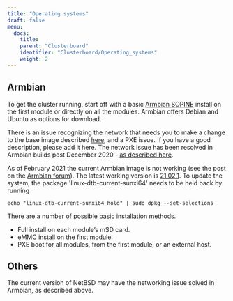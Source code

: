 ```yaml
---
title: "Operating systems"
draft: false
menu:
  docs:
    title:
    parent: "Clusterboard"
    identifier: "Clusterboard/Operating_systems"
    weight: 2
---
```


## Armbian

To get the cluster running, start off with a basic [Armbian SOPINE](https://www.armbian.com/sopine-a64/) install on the first module or directly on all the modules. Armbian offers Debian and Ubuntu as options for download.

There is an issue recognizing the network that needs you to make a change to the base image described [here](https://forum.pine64.org/showthread.php?tid=10432), and a PXE issue. If you have a good description, please add it here. The network issue has been resolved in Armbian builds post December 2020 - [as described here](https://github.com/armbian/build/pull/2396).

As of February 2021 the current Armbian image is not working (see the post on the [Armbian forum](https://forum.armbian.com/topic/17333-unable-to-boot-focal-or-buster-images-on-sopine-clusterboard)). The latest working version is [21.02.1](https://armbian.systemonachip.net/archive/pine64so/archive/Armbian_21.02.1_Pine64so_buster_current_5.10.12.img.xz). To update the system, the package 'linux-dtb-current-sunxi64' needs to be held back by running

`echo "linux-dtb-current-sunxi64 hold" | sudo dpkg --set-selections`

There are a number of possible basic installation methods.

* Full install on each module’s mSD card.
* eMMC install on the first module.
* PXE boot for all modules, from the first module, or an external host.

## Others

The current version of NetBSD may have the networking issue solved in Armbian, as described above.
